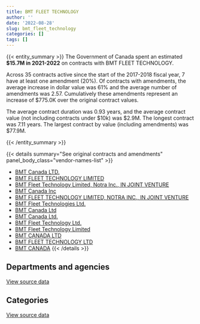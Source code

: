 ```yaml
---
title: BMT FLEET TECHNOLOGY
author: ''
date: '2022-08-28'
slug: bmt_fleet_technology
categories: []
tags: []
---
```


<script src="/rmarkdown-libs/htmlwidgets/htmlwidgets.js"></script>
<link href="/rmarkdown-libs/datatables-css/datatables-crosstalk.css" rel="stylesheet" />
<script src="/rmarkdown-libs/datatables-binding/datatables.js"></script>
<script src="/rmarkdown-libs/jquery/jquery-3.6.0.min.js"></script>
<link href="/rmarkdown-libs/dt-core-bootstrap/css/dataTables.bootstrap.min.css" rel="stylesheet" />
<link href="/rmarkdown-libs/dt-core-bootstrap/css/dataTables.bootstrap.extra.css" rel="stylesheet" />
<script src="/rmarkdown-libs/dt-core-bootstrap/js/jquery.dataTables.min.js"></script>
<script src="/rmarkdown-libs/dt-core-bootstrap/js/dataTables.bootstrap.min.js"></script>
<link href="/rmarkdown-libs/crosstalk/css/crosstalk.min.css" rel="stylesheet" />
<script src="/rmarkdown-libs/crosstalk/js/crosstalk.min.js"></script>
<script src="/rmarkdown-libs/htmlwidgets/htmlwidgets.js"></script>
<link href="/rmarkdown-libs/datatables-css/datatables-crosstalk.css" rel="stylesheet" />
<script src="/rmarkdown-libs/datatables-binding/datatables.js"></script>
<script src="/rmarkdown-libs/jquery/jquery-3.6.0.min.js"></script>
<link href="/rmarkdown-libs/dt-core-bootstrap/css/dataTables.bootstrap.min.css" rel="stylesheet" />
<link href="/rmarkdown-libs/dt-core-bootstrap/css/dataTables.bootstrap.extra.css" rel="stylesheet" />
<script src="/rmarkdown-libs/dt-core-bootstrap/js/jquery.dataTables.min.js"></script>
<script src="/rmarkdown-libs/dt-core-bootstrap/js/dataTables.bootstrap.min.js"></script>
<link href="/rmarkdown-libs/crosstalk/css/crosstalk.min.css" rel="stylesheet" />
<script src="/rmarkdown-libs/crosstalk/js/crosstalk.min.js"></script>

{{< entity_summary >}}
The Government of Canada spent an estimated **\$15.7M in 2021-2022** on contracts with BMT FLEET TECHNOLOGY.

Across 35 contracts active since the start of the 2017-2018 fiscal year, 7 have at least one amendment (20%). Of contracts with amendments, the average increase in dollar value was 61% and the average number of amendments was 2.57. Cumulatively these amendments represent an increase of \$775.0K over the original contract values.

The average contract duration was 0.93 years, and the average contract value (not including contracts under \$10k) was \$2.9M. The longest contract was 7.11 years. The largest contract by value (including amendments) was \$77.9M.

{{< /entity_summary >}}

{{< details summary="See original contracts and amendments" panel_body_class="vendor-names-list" >}}
- [BMT Canada LTD.](https://search.open.canada.ca/en/ct/?sort=contract_value_f%20desc&page=1&search_text=%22BMT%20Canada%20LTD.%22)
- [BMT FLEET TECHNOLOGY LIMITED](https://search.open.canada.ca/en/ct/?sort=contract_value_f%20desc&page=1&search_text=%22BMT%20FLEET%20TECHNOLOGY%20LIMITED%22)
- [BMT Fleet Technology Limited, Notra Inc., IN JOINT VENTURE](https://search.open.canada.ca/en/ct/?sort=contract_value_f%20desc&page=1&search_text=%22BMT%20Fleet%20Technology%20Limited%2c%20Notra%20Inc.%2c%20IN%20JOINT%20VENTURE%22)
- [BMT Canada Inc](https://search.open.canada.ca/en/ct/?sort=contract_value_f%20desc&page=1&search_text=%22BMT%20Canada%20Inc%22)
- [BMT FLEET TECHNOLOGY LIMITED, NOTRA INC., IN JOINT VENTURE](https://search.open.canada.ca/en/ct/?sort=contract_value_f%20desc&page=1&search_text=%22BMT%20FLEET%20TECHNOLOGY%20LIMITED%2c%20NOTRA%20INC.%2c%20IN%20JOINT%20VENTURE%22)
- [BMT Fleet Technologies Ltd.](https://search.open.canada.ca/en/ct/?sort=contract_value_f%20desc&page=1&search_text=%22BMT%20Fleet%20Technologies%20Ltd.%22)
- [BMT Canada Ltd](https://search.open.canada.ca/en/ct/?sort=contract_value_f%20desc&page=1&search_text=%22BMT%20Canada%20Ltd%22)
- [BMT Canada Ltd.](https://search.open.canada.ca/en/ct/?sort=contract_value_f%20desc&page=1&search_text=%22BMT%20Canada%20Ltd.%22)
- [BMT Fleet Technology Ltd.](https://search.open.canada.ca/en/ct/?sort=contract_value_f%20desc&page=1&search_text=%22BMT%20Fleet%20Technology%20Ltd.%22)
- [BMT Fleet Technology Limited](https://search.open.canada.ca/en/ct/?sort=contract_value_f%20desc&page=1&search_text=%22BMT%20Fleet%20Technology%20Limited%22)
- [BMT CANADA LTD](https://search.open.canada.ca/en/ct/?sort=contract_value_f%20desc&page=1&search_text=%22BMT%20CANADA%20LTD%22)
- [BMT FLEET TECHNOLOGY LTD](https://search.open.canada.ca/en/ct/?sort=contract_value_f%20desc&page=1&search_text=%22BMT%20FLEET%20TECHNOLOGY%20LTD%22)
- [BMT CANADA](https://search.open.canada.ca/en/ct/?sort=contract_value_f%20desc&page=1&search_text=%22BMT%20CANADA%22)
{{< /details >}}

## Departments and agencies

<div id="htmlwidget-1" style="width:100%;height:auto;" class="datatables html-widget"></div>
<script type="application/json" data-for="htmlwidget-1">{"x":{"style":"bootstrap","filter":"none","vertical":false,"data":[["<a href=\"/departments/dfo-mpo/\">Fisheries and Oceans Canada<\/a>","<a href=\"/departments/dnd-mdn/\">National Defence<\/a>","<a href=\"/departments/nrc-cnrc/\">National Research Council Canada<\/a>","<a href=\"/departments/nrcan-rncan/\">Natural Resources Canada<\/a>"],[135532.49,2009283.82,11865,31330.6],[17849.53,16445096.73,null,46074.4],[76910,16691511.33,14690,null],[31738.73,15663137.77,null,null]],"container":"<table class=\"table table-striped table-hover row-border order-column display\">\n  <thead>\n    <tr>\n      <th>Department<\/th>\n      <th>2018-2019<\/th>\n      <th>2019-2020<\/th>\n      <th>2020-2021<\/th>\n      <th>2021-2022<\/th>\n    <\/tr>\n  <\/thead>\n<\/table>","options":{"order":[[4,"desc"]],"pageLength":10,"autoWidth":true,"columnDefs":[{"targets":1,"render":"function(data, type, row, meta) {\n    return type !== 'display' ? data : DTWidget.formatCurrency(data, \"$\", 2, 3, \",\", \".\", true, null);\n  }"},{"targets":2,"render":"function(data, type, row, meta) {\n    return type !== 'display' ? data : DTWidget.formatCurrency(data, \"$\", 2, 3, \",\", \".\", true, null);\n  }"},{"targets":3,"render":"function(data, type, row, meta) {\n    return type !== 'display' ? data : DTWidget.formatCurrency(data, \"$\", 2, 3, \",\", \".\", true, null);\n  }"},{"targets":4,"render":"function(data, type, row, meta) {\n    return type !== 'display' ? data : DTWidget.formatCurrency(data, \"$\", 2, 3, \",\", \".\", true, null);\n  }"},{"width":"16%","targets":[1,2,3,4]},{"className":"dt-right","targets":[1,2,3,4]}],"orderClasses":false}},"evals":["options.columnDefs.0.render","options.columnDefs.1.render","options.columnDefs.2.render","options.columnDefs.3.render"],"jsHooks":[]}</script>
<p class="text-right">
<a href="https://github.com/GoC-Spending/contracts-data/tree/main/data/out/vendors/bmt_fleet_technology/summary_by_fiscal_year_by_department.csv" class="source-data-link btn btn-link">View source data</a>
</p>

## Categories

<div id="htmlwidget-2" style="width:100%;height:auto;" class="datatables html-widget"></div>
<script type="application/json" data-for="htmlwidget-2">{"x":{"style":"bootstrap","filter":"none","vertical":false,"data":[["<a href=\"/categories/facilities_and_construction/\">Facilities and construction<\/a>","<a href=\"/categories/defence/\">Defence<\/a>","<a href=\"/categories/professional_services/\">Professional services<\/a>","<a href=\"/categories/transportation_and_logistics/\">Transportation and logistics<\/a>","<a href=\"/categories/industrial_products_and_services/\">Industrial products and services<\/a>","<a href=\"/categories/human_capital/\">Human capital<\/a>"],[344899.54,1407729.83,223804.72,23614.43,28631.41,159331.98],[15387419.54,null,943983.08,17849.53,null,159768.51],[15668613.91,null,923455.44,31710,null,159331.98],[15655152.64,null,null,null,null,39723.86]],"container":"<table class=\"table table-striped table-hover row-border order-column display\">\n  <thead>\n    <tr>\n      <th>Category<\/th>\n      <th>2018-2019<\/th>\n      <th>2019-2020<\/th>\n      <th>2020-2021<\/th>\n      <th>2021-2022<\/th>\n    <\/tr>\n  <\/thead>\n<\/table>","options":{"order":[[4,"desc"]],"dom":"t","pageLength":30,"autoWidth":true,"columnDefs":[{"targets":1,"render":"function(data, type, row, meta) {\n    return type !== 'display' ? data : DTWidget.formatCurrency(data, \"$\", 2, 3, \",\", \".\", true, null);\n  }"},{"targets":2,"render":"function(data, type, row, meta) {\n    return type !== 'display' ? data : DTWidget.formatCurrency(data, \"$\", 2, 3, \",\", \".\", true, null);\n  }"},{"targets":3,"render":"function(data, type, row, meta) {\n    return type !== 'display' ? data : DTWidget.formatCurrency(data, \"$\", 2, 3, \",\", \".\", true, null);\n  }"},{"targets":4,"render":"function(data, type, row, meta) {\n    return type !== 'display' ? data : DTWidget.formatCurrency(data, \"$\", 2, 3, \",\", \".\", true, null);\n  }"},{"width":"16%","targets":[1,2,3,4]},{"className":"dt-right","targets":[1,2,3,4]}],"orderClasses":false,"lengthMenu":[10,25,30,50,100]}},"evals":["options.columnDefs.0.render","options.columnDefs.1.render","options.columnDefs.2.render","options.columnDefs.3.render"],"jsHooks":[]}</script>
<p class="text-right">
<a href="https://github.com/GoC-Spending/contracts-data/tree/main/data/out/vendors/bmt_fleet_technology/summary_by_fiscal_year_by_category.csv" class="source-data-link btn btn-link">View source data</a>
</p>
